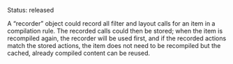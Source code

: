 Status: released

A “recorder” object could record all filter and layout calls for an item in a compilation rule. The recorded calls could then be stored; when the item is recompiled again, the recorder will be used first, and if the recorded actions match the stored actions, the item does not need to be recompiled but the cached, already compiled content can be reused.
